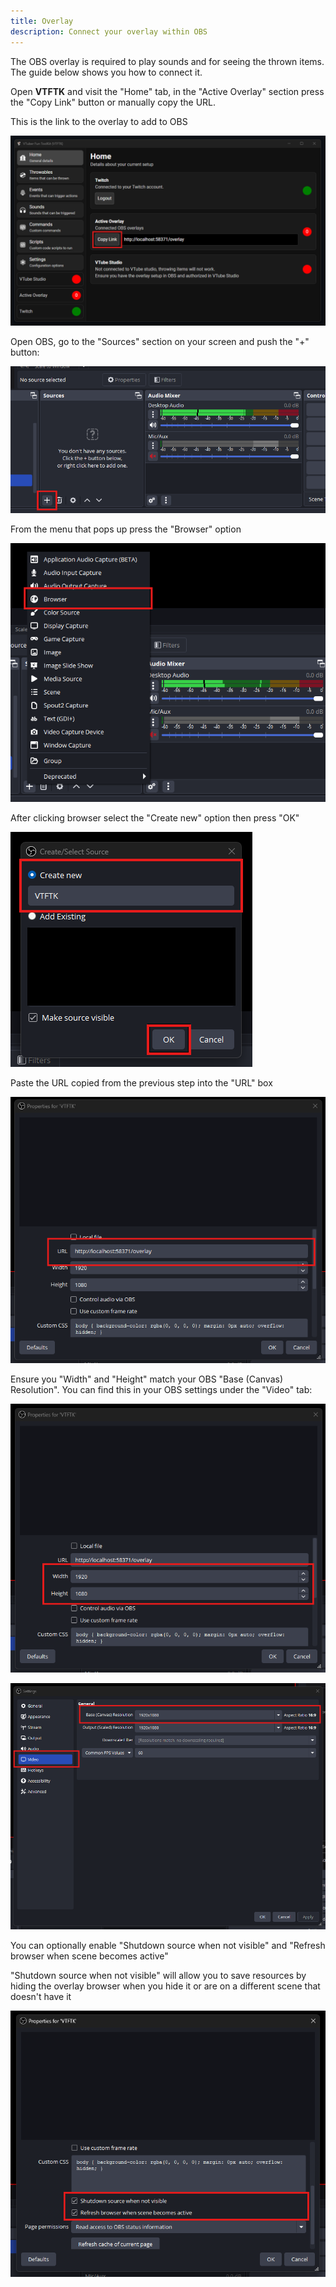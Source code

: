 ```yaml
---
title: Overlay
description: Connect your overlay within OBS
---
```


The OBS overlay is required to play sounds and for seeing the thrown items. The guide below shows you how 
to connect it.


Open **VTFTK** and visit the "Home" tab, in the "Active Overlay" section press the "Copy Link" button or manually copy the URL.

This is the link to the overlay to add to OBS

![alt text](./images/overlay/image.png)

Open OBS, go to the "Sources" section on your screen and push the "+" button:

![alt text](./images/overlay/image-1.png)

From the menu that pops up press the "Browser" option

![alt text](./images/overlay/image-2.png)

After clicking browser select the "Create new" option then press "OK"

![alt text](./images/overlay/image-3.png)

Paste the URL copied from the previous step into the "URL" box 

![alt text](./images/overlay/image-4.png)

Ensure you "Width" and "Height" match your OBS "Base (Canvas) Resolution". You can find this in your OBS settings under the "Video" tab:


![alt text](./images/overlay/image-6.png)

![alt text](./images/overlay/image-5.png)

You can optionally enable "Shutdown source when not visible" and "Refresh browser when scene becomes active" 

"Shutdown source when not visible" will allow you to save resources by hiding the overlay browser when you hide it or are on a different scene that doesn't have it

![alt text](./images/overlay/image-7.png)